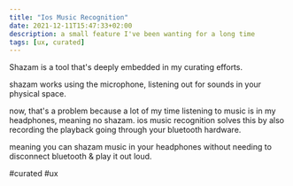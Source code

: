 ```yaml
---
title: "Ios Music Recognition"
date: 2021-12-11T15:47:33+02:00
description: a small feature I've been wanting for a long time
tags: [ux, curated]
---
```



Shazam is a tool that's deeply embedded in my curating efforts.

shazam works using the microphone, listening out for sounds in your physical space.

now, that's a problem because a lot of my time listening to music is in my headphones, meaning no shazam. ios music recognition solves this by also recording the playback going through your bluetooth hardware. 

meaning you can shazam music in your headphones without needing to disconnect bluetooth & play it out loud. 


#curated #ux